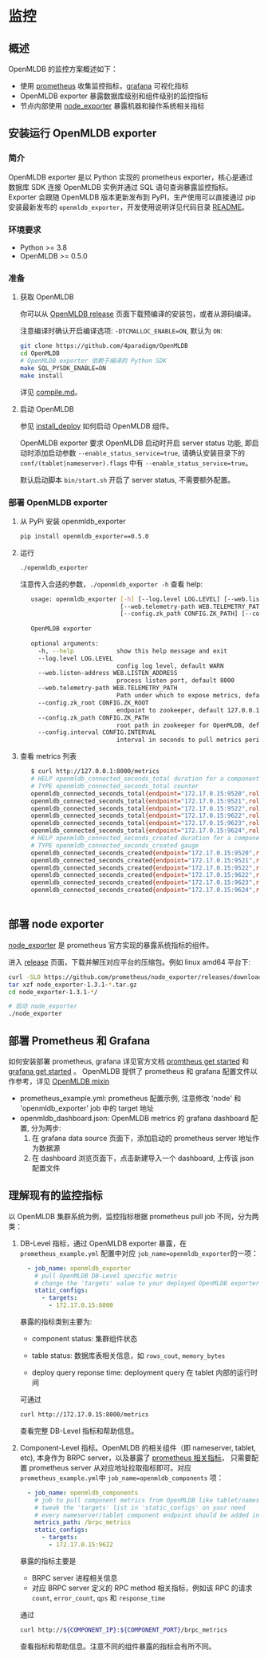 # 监控

## 概述

OpenMLDB 的监控方案概述如下：

- 使用 [prometheus](https://prometheus.io) 收集监控指标，[grafana](https://grafana.com/oss/grafana/) 可视化指标
- OpenMLDB exporter 暴露数据库级别和组件级别的监控指标
- 节点内部使用 [node_exporter](https://github.com/prometheus/node_exporter) 暴露机器和操作系统相关指标

## 安装运行 OpenMLDB exporter

### 简介

OpenMLDB exporter 是以 Python 实现的 prometheus exporter，核心是通过数据库 SDK 连接 OpenMLDB 实例并通过 SQL 语句查询暴露监控指标。Exporter 会跟随 OpenMLDB 版本更新发布到 PyPI，生产使用可以直接通过 pip 安装最新发布的 `openmldb_exporter`，开发使用说明详见代码目录 [README](https://github.com/4paradigm/OpenMLDB/tree/main/monitoring)。

### 环境要求

- Python >= 3.8
- OpenMLDB >= 0.5.0

### 准备

1. 获取 OpenMLDB

   你可以从 [OpenMLDB release](https://github.com/4paradigm/OpenMLDB/releases) 页面下载预编译的安装包，或者从源码编译。

   注意编译时确认开启编译选项: `-DTCMALLOC_ENABLE=ON`, 默认为 `ON`:
   ```sh
   git clone https://github.com/4paradigm/OpenMLDB
   cd OpenMLDB
   # OpenMLDB exporter 依赖于编译的 Python SDK
   make SQL_PYSDK_ENABLE=ON
   make install
   ```
   详见 [compile.md](../deploy/compile.md)。

2. 启动 OpenMLDB

   参见 [install_deploy](../deploy/install_deploy.md) 如何启动 OpenMLDB 组件。

   OpenMLDB exporter 要求 OpenMLDB 启动时开启 server status 功能, 即启动时添加启动参数 `--enable_status_service=true`, 请确认安装目录下的 `conf/(tablet|nameserver).flags` 中有 `--enable_status_service=true`。

   默认启动脚本 `bin/start.sh` 开启了 server status, 不需要额外配置。
### 部署 OpenMLDB exporter

1. 从 PyPi 安装 openmldb_exporter

   ```bash
   pip install openmldb_exporter==0.5.0
   ```

2. 运行

   ```bash
   ./openmldb_exporter
   ```

   注意传入合适的参数，`./openmldb_exporter -h` 查看 help:

   ```bash
      usage: openmldb_exporter [-h] [--log.level LOG.LEVEL] [--web.listen-address WEB.LISTEN_ADDRESS]
                               [--web.telemetry-path WEB.TELEMETRY_PATH] [--config.zk_root CONFIG.ZK_ROOT]
                               [--config.zk_path CONFIG.ZK_PATH] [--config.interval CONFIG.INTERVAL]
      
      OpenMLDB exporter
      
      optional arguments:
        -h, --help            show this help message and exit
        --log.level LOG.LEVEL
                              config log level, default WARN
        --web.listen-address WEB.LISTEN_ADDRESS
                              process listen port, default 8000
        --web.telemetry-path WEB.TELEMETRY_PATH
                              Path under which to expose metrics, default metrics
        --config.zk_root CONFIG.ZK_ROOT
                              endpoint to zookeeper, default 127.0.0.1:6181
        --config.zk_path CONFIG.ZK_PATH
                              root path in zookeeper for OpenMLDB, default /
        --config.interval CONFIG.INTERVAL
                              interval in seconds to pull metrics periodically, default 30.0
   
   ```

3. 查看 metrics 列表

   ```bash
      $ curl http://127.0.0.1:8000/metrics
      # HELP openmldb_connected_seconds_total duration for a component conncted time in seconds                              
      # TYPE openmldb_connected_seconds_total counter                                                                        
      openmldb_connected_seconds_total{endpoint="172.17.0.15:9520",role="tablet"} 208834.70900011063                         
      openmldb_connected_seconds_total{endpoint="172.17.0.15:9521",role="tablet"} 208834.70700001717                         
      openmldb_connected_seconds_total{endpoint="172.17.0.15:9522",role="tablet"} 208834.71399998665                         
      openmldb_connected_seconds_total{endpoint="172.17.0.15:9622",role="nameserver"} 208833.70000004768                     
      openmldb_connected_seconds_total{endpoint="172.17.0.15:9623",role="nameserver"} 208831.70900011063                     
      openmldb_connected_seconds_total{endpoint="172.17.0.15:9624",role="nameserver"} 208829.7230000496                      
      # HELP openmldb_connected_seconds_created duration for a component conncted time in seconds                            
      # TYPE openmldb_connected_seconds_created gauge                                                                        
      openmldb_connected_seconds_created{endpoint="172.17.0.15:9520",role="tablet"} 1.6501813860467942e+09                   
      openmldb_connected_seconds_created{endpoint="172.17.0.15:9521",role="tablet"} 1.6501813860495396e+09                   
      openmldb_connected_seconds_created{endpoint="172.17.0.15:9522",role="tablet"} 1.650181386050323e+09                    
      openmldb_connected_seconds_created{endpoint="172.17.0.15:9622",role="nameserver"} 1.6501813860512116e+09               
      openmldb_connected_seconds_created{endpoint="172.17.0.15:9623",role="nameserver"} 1.650181386051238e+09                
      openmldb_connected_seconds_created{endpoint="172.17.0.15:9624",role="nameserver"} 1.6501813860512598e+09               
      
   ```

## 部署 node exporter

[node_exporter](https://github.com/prometheus/node_exporter) 是 prometheus 官方实现的暴露系统指标的组件。

进入 [release](https://github.com/prometheus/node_exporter/releases) 页面，下载并解压对应平台的压缩包。例如 linux amd64 平台下:
```sh
curl -SLO https://github.com/prometheus/node_exporter/releases/download/v1.3.1/node_exporter-1.3.1.darwin-amd64.tar.gz
tar xzf node_exporter-1.3.1-*.tar.gz
cd node_exporter-1.3.1-*/

# 启动 node_exporter
./node_exporter
```

## 部署 Prometheus 和 Grafana

如何安装部署 prometheus, grafana 详见官方文档 [promtheus get started](https://prometheus.io/docs/prometheus/latest/getting_started/) 和 [grafana get started](https://grafana.com/docs/grafana/latest/getting-started/getting-started-prometheus/) 。
OpenMLDB 提供了 prometheus 和 grafana 配置文件以作参考，详见 [OpenMLDB mixin](https://github.com/4paradigm/OpenMLDB/tree/main/monitoring/openmldb_mixin/README.md)

- prometheus_example.yml: prometheus 配置示例, 注意修改 ’node' 和 'openmldb_exporter' job 中的 target 地址
- openmldb_dashboard.json: OpenMLDB metrics 的 grafana dashboard 配置, 分为两步:
   1. 在 grafana data source 页面下，添加启动的 prometheus server 地址作为数据源
   2. 在 dashboard 浏览页面下，点击新建导入一个 dashboard, 上传该 json 配置文件

## 理解现有的监控指标

以 OpenMLDB 集群系统为例，监控指标根据 prometheus pull job 不同，分为两类：

1. DB-Level 指标，通过 OpenMLDB exporter 暴露，在 `prometheus_example.yml` 配置中对应 `job_name=openmldb_exporter`的一项：

   ```yaml
     - job_name: openmldb_exporter
       # pull OpenMLDB DB-Level specific metric
       # change the 'targets' value to your deployed OpenMLDB exporter endpoint
       static_configs:
         - targets:
           - 172.17.0.15:8000
   ```

   暴露的指标类别主要为:

   - component status: 集群组件状态

   - table status: 数据库表相关信息，如 `rows_cout`, `memory_bytes`

   - deploy query reponse time: deployment query 在 tablet 内部的运行时间

   可通过

   ```bash
   curl http://172.17.0.15:8000/metrics
   ```

   查看完整 DB-Level 指标和帮助信息。

2. Component-Level 指标。OpenMLDB 的相关组件（即 nameserver, tablet, etc), 本身作为 BRPC server，以及暴露了 [prometheus 相关指标](https://github.com/apache/incubator-brpc/blob/master/docs/en/bvar.md#export-to-prometheus)， 只需要配置 prometheus server 从对应地址拉取指标即可。对应 `prometheus_example.yml`中 `job_name=openmldb_components` 项：

   ```yaml
     - job_name: openmldb_components
       # job to pull component metrics from OpenMLDB like tablet/nameserver
       # tweak the 'targets' list in 'static_configs' on your need
       # every nameserver/tablet component endpoint should be added into targets
       metrics_path: /brpc_metrics
       static_configs:
         - targets:
           - 172.17.0.15:9622
   ```

   暴露的指标主要是

   - BRPC server 进程相关信息
   - 对应 BRPC server 定义的 RPC method 相关指标，例如该 RPC 的请求 `count`, `error_count`, `qps` 和 `response_time`

   通过

   ```bash
   curl http://${COMPONENT_IP}:${COMPONENT_PORT}/brpc_metrics
   ```

   查看指标和帮助信息。注意不同的组件暴露的指标会有所不同。

